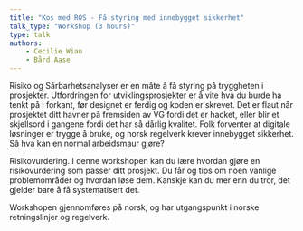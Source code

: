 ```yaml
---
title: "Kos med ROS - Få styring med innebygget sikkerhet"
talk_type: "Workshop (3 hours)"
type: talk
authors:
    - Cecilie Wian
    - Bård Aase
---
```

Risiko og Sårbarhetsanalyser er en måte å få styring på tryggheten i prosjekter. Utfordringen for utviklingsprosjekter er å vite hva du burde ha tenkt på i forkant, før designet er ferdig og koden er skrevet. Det er flaut når prosjektet ditt havner på fremsiden av VG fordi det er hacket, eller blir et skjellsord i gangene fordi det har så dårlig kvalitet. Folk forventer at digitale løsninger er trygge å bruke, og norsk regelverk krever innebygget sikkerhet. Så hva kan en normal arbeidsmaur gjøre?

Risikovurdering. I denne workshopen kan du lære hvordan gjøre en risikovurdering som passer ditt prosjekt. Du får og tips om noen vanlige problemområder og hvordan løse dem. Kanskje kan du mer enn du tror, det gjelder bare å få systematisert det.

Workshopen gjennomføres på norsk, og har utgangspunkt i norske retningslinjer og regelverk.   